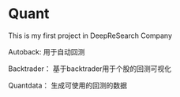 # Quant
This is my first project  in DeepReSearch Company


Autoback:
用于自动回测

Backtrader：
基于backtrader用于个股的回测可视化

Quantdata：
生成可使用的回测的数据


